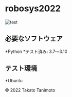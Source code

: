 # robosys2022
![test](https://github.com/tanimoto:takato/robosys2022/actions/workflows/test.yml/badge.svg)

## 必要なソフトウェア
*Python
 *テスト済み: 3.7～3.10

## テスト環境
*Ubuntu

© 2022 Takato Tanimoto
